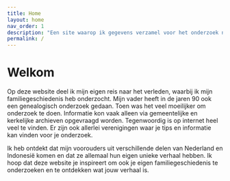 ```yaml
---
title: Home
layout: home
nav_order: 1
description: "Een site waarop ik gegevens verzamel voor het onderzoek naar mijn familiegeschiedenis"
permalink: /
---
```


# Welkom 

Op deze website deel ik mijn eigen reis naar het verleden, waarbij ik mijn familiegeschiedenis heb onderzocht. Mijn vader heeft in de jaren 90 ook een genealogisch onderzoek gedaan. Toen was het veel moeilijker om onderzoek te doen. Informatie kon vaak alleen via gemeentelijke en kerkelijke archieven opgevraagd worden. Tegenwoordig is op internet heel veel te vinden. Er zijn ook allerlei verenigingen waar je tips en informatie kan vinden voor je onderzoek. 

Ik heb ontdekt dat mijn voorouders uit verschillende delen van Nederland en Indonesië komen en dat ze allemaal hun eigen unieke verhaal hebben. Ik hoop dat deze website je inspireert om ook je eigen familiegeschiedenis te onderzoeken en te ontdekken wat jouw verhaal is.